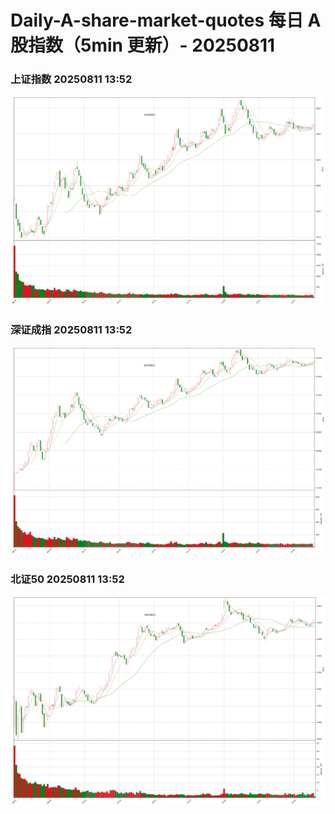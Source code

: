 
# Daily-A-share-market-quotes 每日 A 股指数（5min 更新）- 20250811

### 上证指数 20250811 13:52
![](./fig/2025/8/20250811-sh000001.png)

### 深证成指 20250811 13:52
![](./fig/2025/8/20250811-sz399001.png)

### 北证50 20250811 13:52
![](./fig/2025/8/20250811-bj899050.png)
